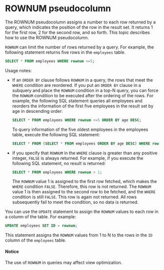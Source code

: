 # ROWNUM pseudocolumn

The ROWNUM pseudocolumn assigns a number to each row returned by a query, which indicates the position of the row in the result set. It returns 1 for the first row, 2 for the second row, and so forth. This topic describes how to use the ROWNUM pseudocolumn.

`ROWNUM` can limit the number of rows returned by a query. For example, the following statement returns five rows in the `employees` table.

```sql
SELECT * FROM employees WHERE rownum <=5;
```

Usage notes:

* If an `ORDER BY` clause follows `ROWNUM` in a query, the rows that meet the `WHERE` condition are reordered. If you put an `ORDER BY` clause in a subquery and place the `ROWNUM` condition in a top-N query, you can force the `ROWNUM` condition to be executed after the ordering of the rows. For example, the following SQL statement queries all employees and reorders the information of the first five employees in the result set by age in descending order:

   ```sql
   SELECT * FROM employees WHERE rownum <=5 ORDER BY age DESC;
   ```

   To query information of the five oldest employees in the employees table, execute the following SQL statement:

   ```sql
   SELECT * FROM (SELECT * FROM employees ORDER BY age DESC) WHERE rownum <= 5;
   ```

* If you specify that `ROWNUM` in the `WHERE` clause is greater than any positive integer, `FALSE` is always returned. For example, if you execute the following SQL statement, no result is returned:

   ```sql
   SELECT * FROM employees WHERE rownum > 1;
   ```

   The `ROWNUM` value 1 is assigned to the first row fetched, which makes the `WHERE` condition `FALSE`. Therefore, this row is not returned. The `ROWNUM` value 1 is then assigned to the second row to be fetched, and the `WHERE` condition is still `FALSE`. This row is again not returned. All rows subsequently fail to meet the condition, so no data is returned.

You can use the `UPDATE` statement to assign the `ROWNUM` values to each row in a column of the table. For example:

```sql
UPDATE employees SET ID = rownum;
```

This statement assigns the `ROWNUM` values from 1 to N to the rows in the `ID` column of the `employees` table.

<main id="notice" type='notice'>
    <h4>Notice</h4>
    <p>The use of <code>ROWNUM</code> in queries may affect view optimization. </p>
  </main>
